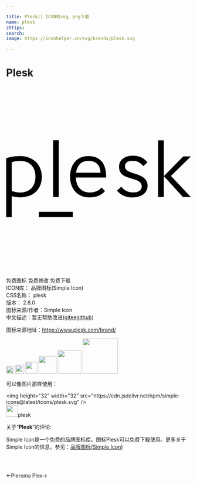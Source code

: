 ```yaml
---

title: Plesk() ICON转svg、png下载
name: plesk
zhTips: 
search: 
image: https://iconhelper.cn/svg/brands/plesk.svg

---
```


# Plesk  <small style="font-size: 60%;font-weight: 100"></small>

<div id="svg" class="svg-wrap">
<svg role="img" xmlns="http://www.w3.org/2000/svg" viewBox="0 0 24 24"><title>Plesk icon</title><path d="M6.102 7.021v7.353h.736V7.02zm13.655.01v7.343h.735V7.032zm.735 4.633l2.479 2.71h1.019l-2.574-2.731L24 9.122h-.987zm-4.008-2.636c-.536 0-.972.125-1.31.378-.337.252-.505.609-.505 1.07 0 .26.049.474.148.642.1.168.226.306.38.415.154.108.328.198.522.267.194.07.39.134.59.19.175.049.342.1.5.152.158.052.297.117.418.194.12.077.216.17.286.278.07.109.104.244.104.405 0 .21-.095.388-.286.535-.19.147-.484.221-.88.221-.609 0-1.104-.245-1.485-.735l-.572.504c.286.315.59.54.913.678.322.136.693.204 1.11.204.272 0 .527-.033.766-.1a1.89 1.89 0 00.621-.294c.176-.13.316-.288.419-.478.102-.189.153-.402.153-.64 0-.26-.051-.474-.153-.646a1.46 1.46 0 00-.402-.436 2.284 2.284 0 00-.545-.289 13.019 13.019 0 00-.594-.205c-.161-.049-.317-.1-.467-.152a2.013 2.013 0 01-.397-.184.923.923 0 01-.275-.252.598.598 0 01-.104-.357c0-.203.075-.371.225-.504.15-.133.413-.2.787-.2.293 0 .546.055.759.163.213.109.41.278.594.51l.011.01.54-.494c-.272-.315-.556-.535-.853-.661a2.586 2.586 0 00-1.018-.19zm-14.688.041c-.588 0-1.187.095-1.796.284v7.626h.725v-2.72c.182.048.364.087.546.115a3.539 3.539 0 001.586-.11c.336-.102.635-.261.898-.478.263-.217.474-.494.636-.83.16-.336.241-.739.241-1.208 0-.385-.067-.742-.2-1.071a2.42 2.42 0 00-.572-.851 2.636 2.636 0 00-.898-.557c-.35-.133-.739-.2-1.166-.2zm8.886 0c-.322 0-.627.055-.914.163-.287.11-.54.275-.756.5a2.391 2.391 0 00-.515.845c-.126.34-.189.74-.189 1.202 0 .35.052.683.157.998.106.315.263.596.473.84.21.246.473.44.788.583.315.144.683.216 1.103.216.455 0 .844-.068 1.166-.205.322-.137.605-.338.85-.604l-.44-.462c-.204.224-.431.387-.683.488a2.226 2.226 0 01-.84.153c-.554 0-.992-.175-1.314-.526-.322-.35-.493-.822-.514-1.417h3.939c.013-.904-.176-1.592-.568-2.064-.392-.473-.973-.71-1.743-.71zm.031.62c.26 0 .487.04.683.121.196.08.355.187.478.32.122.133.217.295.284.484.066.189.1.392.1.609H9.074a2.126 2.126 0 01.494-1.103c.111-.126.264-.23.456-.31.193-.08.422-.12.688-.12zM1.86 9.7c.616 0 1.094.188 1.434.563.34.374.51.866.51 1.475 0 .659-.185 1.165-.552 1.518-.368.354-.863.53-1.486.53-.168 0-.342-.018-.52-.057a4.836 4.836 0 01-.52-.142V9.868c.182-.063.367-.107.557-.132.189-.024.38-.036.577-.036zm2.377 6.588v.692H8.66v-.692z"/></svg>
</div>
<detail full-name='plesk'></detail>

<div class="detail-page">
<p>
<span><span class="badge-success badge">免费图标</span> <span class="badge-success badge">免费修改</span>  <span class="badge-success badge">免费下载</span> </span>
<br/>
<span>
ICON库：
<span class="badge-secondary badge">品牌图标(Simple Icon)</span> 
</span>
<br/>
<span>
CSS名称：
<span class="badge-secondary badge">plesk</span> 
</span>

<br/>
<span>
版本：
<span class="badge-secondary badge">2.8.0</span> 
</span>
<br/>
<span>图标来源/作者：<span class="badge-light badge">Simple Icon</span></span> 
<br/>
<span class="zh-detail">中文描述：暂无<span class="help-link"><span>帮助改进</span>(<a href="https://gitee.com/liuwave/icon-helper/edit/master/json/brands/plesk.json" target="_blank" rel="noopener noreferrer">gitee</a><a href="https://github.com/liuwave/icon-helper/edit/master/json/brands/plesk.json" target="_blank" rel="noopener noreferrer">github</a></span>)</span><br/>
</p>
</div><div class="description description alert alert-light"><p>图标来源地址：<a href="https://www.plesk.com/brand/" target="_blank" rel="noopener noreferrer">https://www.plesk.com/brand/</a></p></div>
<div class="alert alert-dark">
<img height="21" width="21" src="https://cdn.jsdelivr.net/npm/simple-icons@latest/icons/plesk.svg" />
<img height="24" width="24" src="https://cdn.jsdelivr.net/npm/simple-icons@latest/icons/plesk.svg" />
<img height="32" width="32" src="https://cdn.jsdelivr.net/npm/simple-icons@latest/icons/plesk.svg" />
<img height="48" width="48" src="https://cdn.jsdelivr.net/npm/simple-icons@latest/icons/plesk.svg" />
<img height="64" width="64" src="https://cdn.jsdelivr.net/npm/simple-icons@latest/icons/plesk.svg" />
<img height="96" width="96" src="https://cdn.jsdelivr.net/npm/simple-icons@latest/icons/plesk.svg" />

</div>
<div>
  <p>可以像图片那样使用：    
  </p>
  <div class="alert alert-primary" style="font-size: 14px">
    &lt;img height="32" width="32" src="https://cdn.jsdelivr.net/npm/simple-icons@latest/icons/plesk.svg" /&gt;
    <copy-btn content='<img height="32" width="32" src="https://cdn.jsdelivr.net/npm/simple-icons@latest/icons/plesk.svg" />'></copy-btn>
  </div>
  <div class="alert alert-secondary">
    <img height="32" width="32" src="https://cdn.jsdelivr.net/npm/simple-icons@latest/icons/plesk.svg" />plesk
    <copy-btn content="plesk" btn-title="复制图标名称"></copy-btn>
  </div>
</div>
<div class="icon-detail__container">
<p>关于“<b>Plesk</b>”的评论:</p>
</div>
<Vssue title="关于“Plesk”的评论" />
<div><p>Simple Icon是一个免费的品牌图标库。图标Plesk可以免费下载使用。更多关于  Simple Icon的信息，参见：<a target="_blank" href="https://iconhelper.cn/brands.html">品牌图标(Simple Icon)</a>
</p></div>


<div style="padding:2rem 0 " class="page-nav"><p class="inner"><span class="prev">←<router-link to="/icon/pleroma.html">Pleroma</router-link></span> <span class="next"><router-link to="/icon/plex.html">Plex</router-link>→</span></p></div>
